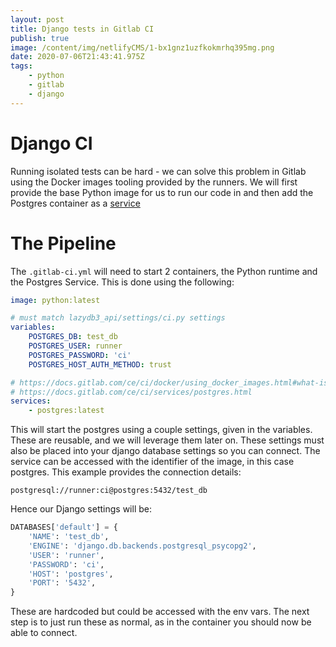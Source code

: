 ```yaml
---
layout: post
title: Django tests in Gitlab CI
publish: true
image: /content/img/netlifyCMS/1-bx1gnz1uzfkokmrhq395mg.png
date: 2020-07-06T21:43:41.975Z
tags:
    - python
    - gitlab
    - django
---
```


# Django CI

Running isolated tests can be hard - we can solve this problem in Gitlab using the Docker images tooling provided by the runners. We will first provide the base Python image for us to run our code in and then add the Postgres container as a [service](https://docs.gitlab.com/ce/ci/docker/using_docker_images.html#how-services-are-linked-to-the-job)

# The Pipeline

The `.gitlab-ci.yml` will need to start 2 containers, the Python runtime and the Postgres Service. This is done using the following:

```yaml
image: python:latest

# must match lazydb3_api/settings/ci.py settings
variables:
    POSTGRES_DB: test_db
    POSTGRES_USER: runner
    POSTGRES_PASSWORD: 'ci'
    POSTGRES_HOST_AUTH_METHOD: trust

# https://docs.gitlab.com/ce/ci/docker/using_docker_images.html#what-is-a-service
# https://docs.gitlab.com/ce/ci/services/postgres.html
services:
    - postgres:latest
```

This will start the postgres using a couple settings, given in the variables. These are reusable, and we will leverage them later on. These settings must also be placed into your django database settings so you can connect. The service can be accessed with the identifier of the image, in this case postgres. This example provides the connection details:

```
postgresql://runner:ci@postgres:5432/test_db
```

Hence our Django settings will be:

```python
DATABASES['default'] = {
    'NAME': 'test_db',
    'ENGINE': 'django.db.backends.postgresql_psycopg2',
    'USER': 'runner',
    'PASSWORD': 'ci',
    'HOST': 'postgres',
    'PORT': '5432',
}
```

These are hardcoded but could be accessed with the env vars. The next step is to just run these as normal, as in the container you should now be able to connect.
